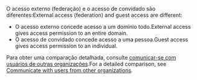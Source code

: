 <span data-ttu-id="5faf4-101">O acesso externo (federação) e o acesso de convidado são diferentes:</span><span class="sxs-lookup"><span data-stu-id="5faf4-101">External access (federation) and guest access are different:</span></span>

- <span data-ttu-id="5faf4-102">O acesso externo concede acesso a um domínio todo.</span><span class="sxs-lookup"><span data-stu-id="5faf4-102">External access gives access permission to an entire domain.</span></span>
- <span data-ttu-id="5faf4-103">O acesso de convidado concede acesso a uma pessoa.</span><span class="sxs-lookup"><span data-stu-id="5faf4-103">Guest access gives access permission to an individual.</span></span> 


<span data-ttu-id="5faf4-104">Para obter uma comparação detalhada, consulte [comunicar-se com usuários de outras organizações](../communicate-with-users-from-other-organizations.md).</span><span class="sxs-lookup"><span data-stu-id="5faf4-104">For a detailed comparison, see [Communicate with users from other organizations](../communicate-with-users-from-other-organizations.md).</span></span>
